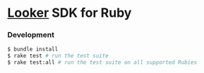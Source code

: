 # [Looker](http://looker.com/) SDK for Ruby

### Development

```bash
$ bundle install
$ rake test # run the test suite
$ rake test:all # run the test suite on all supported Rubies
```
